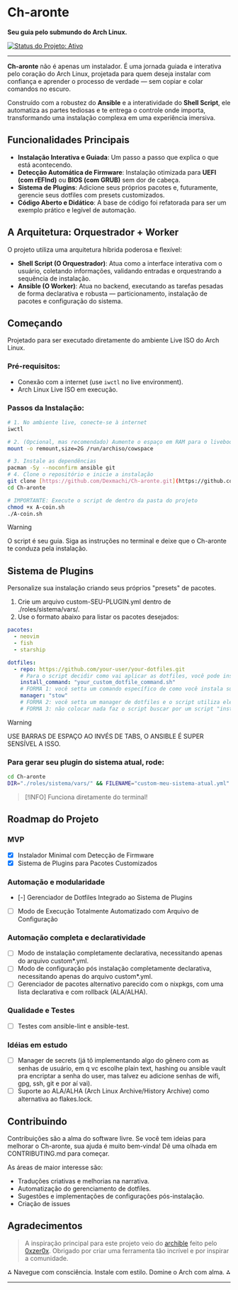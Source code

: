 # Ch-aronte

**Seu guia pelo submundo do Arch Linux.**

[![Status do Projeto: Ativo](https://img.shields.io/badge/status-ativo-success.svg)](https://github.com/Dexmachi/Ch-aronte)

---

**Ch-aronte** não é apenas um instalador. É uma jornada guiada e interativa pelo coração do Arch Linux, projetada para quem deseja instalar com confiança e aprender o processo de verdade — sem copiar e colar comandos no escuro.

Construído com a robustez do **Ansible** e a interatividade do **Shell Script**, ele automatiza as partes tediosas e te entrega o controle onde importa, transformando uma instalação complexa em uma experiência imersiva.

## Funcionalidades Principais

* **Instalação Interativa e Guiada**: Um passo a passo que explica o que está acontecendo.
* **Detecção Automática de Firmware**: Instalação otimizada para **UEFI (com rEFInd)** ou **BIOS (com GRUB)** sem dor de cabeça.
* **Sistema de Plugins**: Adicione seus próprios pacotes e, futuramente, gerencie seus dotfiles com presets customizados.
* **Código Aberto e Didático**: A base de código foi refatorada para ser um exemplo prático e legível de automação.

## A Arquitetura: Orquestrador + Worker

O projeto utiliza uma arquitetura híbrida poderosa e flexível:

* **Shell Script (O Orquestrador)**: Atua como a interface interativa com o usuário, coletando informações, validando entradas e orquestrando a sequência de instalação.
* **Ansible (O Worker)**: Atua no backend, executando as tarefas pesadas de forma declarativa e robusta — particionamento, instalação de pacotes e configuração do sistema.

## Começando

Projetado para ser executado diretamente do ambiente Live ISO do Arch Linux.

### Pré-requisitos:

* Conexão com a internet (use `iwctl` no live environment).
* Arch Linux Live ISO em execução.

### Passos da Instalação:

```bash
# 1. No ambiente live, conecte-se à internet
iwctl

# 2. (Opcional, mas recomendado) Aumente o espaço em RAM para o liveboot
mount -o remount,size=2G /run/archiso/cowspace

# 3. Instale as dependências
pacman -Sy --noconfirm ansible git
# 4. Clone o repositório e inicie a instalação
git clone [https://github.com/Dexmachi/Ch-aronte.git](https://github.com/Dexmachi/Ch-aronte.git)
cd Ch-aronte

# IMPORTANTE: Execute o script de dentro da pasta do projeto
chmod +x A-coin.sh
./A-coin.sh
```

> [!WARNING]
> O script é seu guia. Siga as instruções no terminal e deixe que o Ch-aronte te conduza pela instalação.

## Sistema de Plugins
Personalize sua instalação criando seus próprios "presets" de pacotes.
1. Crie um arquivo custom-SEU-PLUGIN.yml dentro de ./roles/sistema/vars/.
2. Use o formato abaixo para listar os pacotes desejados:
```YAML
pacotes:
  - neovim
  - fish
  - starship

dotfiles:
  - repo: https://github.com/your-user/your-dotfiles.git
    # Para o script decidir como vai aplicar as dotfiles, você pode inserir de 3 formas:
    install_command: "your_custom_dotfile_command.sh"
    # FORMA 1: você setta um comando específico de como você instala suas dotfiles. Tenha em mente que o script assume que esse comando será rodado dentro da root do seu repo.
    manager: "stow"
    # FORMA 2: você setta um manager de dotfiles e o script utiliza ele (por exemplo, o stow aplicar todas suas dots).
    # FORMA 3: não colocar nada faz o script buscar por um script "install.sh" dentro da root do seu repositório de dotfiles.
```
> [!WARNING]
> USE BARRAS DE ESPAÇO AO INVÉS DE TABS, O ANSIBLE É SUPER SENSÍVEL A ISSO.

### Para gerar seu plugin do sistema atual, rode:
```bash
cd Ch-aronte
DIR="./roles/sistema/vars/" && FILENAME="custom-meu-sistema-atual.yml" && mkdir -p "$DIR" && echo "pacotes:" > "$DIR/$FILENAME" && pacman -Qqen | sed 's/^/  - /' >> "$DIR/$FILENAME" && echo "Plugin gerado com sucesso em '$DIR/$FILENAME'!"
```
> [!INFO]
> Funciona diretamente do terminal!

## Roadmap do Projeto

### MVP
- [x] Instalador Minimal com Detecção de Firmware
- [x] Sistema de Plugins para Pacotes Customizados

### Automação e modularidade
- [-] Gerenciador de Dotfiles Integrado ao Sistema de Plugins
- [ ] Modo de Execução Totalmente Automatizado com Arquivo de Configuração

### Automação completa e declaratividade
- [ ] Modo de instalação completamente declarativa, necessitando apenas do arquivo custom*.yml.
- [ ] Modo de configuração pós instalação completamente declarativa, necessitando apenas do arquivo custom*.yml.
- [ ] Gerenciador de pacotes alternativo parecido com o nixpkgs, com uma lista declarativa e com rollback (ALA/ALHA).

### Qualidade e Testes
- [ ] Testes com ansible-lint e ansible-test.

### Idéias em estudo
- [ ] Manager de secrets (já tô implementando algo do gênero com as senhas de usuário, em q vc escolhe plain text, hashing ou ansible vault pra encriptar a senha do user, mas talvez eu adicione senhas de wifi, gpg, ssh, git e por aí vai).
- [ ] Suporte ao ALA/ALHA (Arch Linux Archive/History Archive) como alternativa ao flakes.lock.

## Contribuindo

Contribuições são a alma do software livre. Se você tem ideias para melhorar o Ch-aronte, sua ajuda é muito bem-vinda! Dê uma olhada em CONTRIBUTING.md para começar.

As áreas de maior interesse são:
- Traduções criativas e melhorias na narrativa.
- Automatização do gerenciamento de dotfiles.
- Sugestões e implementações de configurações pós-instalação.
- Criação de issues

## Agradecimentos

> A inspiração principal para este projeto veio do [archible](https://github.com/0xzer0x/archible) feito pelo [0xzer0x](https://github.com/0xzer0x). Obrigado por criar uma ferramenta tão incrível e por inspirar a comunidade.

<div align="center">
⁂ Navegue com consciência. Instale com estilo. Domine o Arch com alma. ⁂
</div>

---


